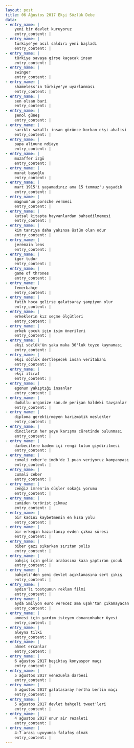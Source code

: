 ```yaml
---
layout: post
title: 06 Ağustos 2017 Ekşi Sözlük Debe
data:
- entry_name: |
    yeni bir devlet kuruyoruz
    entry_content: |
- entry_name: |
    türkiye'ye asıl saldırı yeni başladı
    entry_content: |
- entry_name: |
    türkiye savaşa girse kaçacak insan
    entry_content: |
- entry_name: |
    swinger
    entry_content: |
- entry_name: |
    shameless'in türkiye'ye uyarlanması
    entry_content: |
- entry_name: |
    sen olsan bari
    entry_content: |
- entry_name: |
    şenol güneş
    entry_content: |
- entry_name: |
    sarıklı sakallı insan görünce korkan ekşi ahalisi
    entry_content: |
- entry_name: |
    papa alioune ndiaye
    entry_content: |
- entry_name: |
    muzaffer izgü
    entry_content: |
- entry_name: |
    murat başoğlu
    entry_content: |
- entry_name: |
    mart 1915'i yaşamadınız ama 15 temmuz'u yaşadık
    entry_content: |
- entry_name: |
    magnum'un porsche vermesi
    entry_content: |
- entry_name: |
    kutsal kitapta hayvanlardan bahsedilmemesi
    entry_content: |
- entry_name: |
    kim tanrıya daha yakınsa üstün olan odur
    entry_content: |
- entry_name: |
    jeremain lens
    entry_content: |
- entry_name: |
    igor tudor
    entry_content: |
- entry_name: |
    game of thrones
    entry_content: |
- entry_name: |
    fenerbahçe
    entry_content: |
- entry_name: |
    fatih hoca gelirse galatsaray şampiyon olur
    entry_content: |
- entry_name: |
    erkeklerin kız seçme ölçütleri
    entry_content: |
- entry_name: |
    erkek çocuk için isim önerileri
    entry_content: |
- entry_name: |
    ekşi sözlük'ün şaka maka 30'luk teyze kaynaması
    entry_content: |
- entry_name: |
    ekşi sözlük dertleşecek insan veritabanı
    entry_content: |
- entry_name: |
    ekşi itiraf
    entry_content: |
- entry_name: |
    egonun yakıştığı insanlar
    entry_content: |
- entry_name: |
    dudullu organize san.de perişan haldeki tavşanlar
    entry_content: |
- entry_name: |
    diploma gerektirmeyen karizmatik meslekler
    entry_content: |
- entry_name: |
    dincilerin her şeye karışma cüretinde bulunması
    entry_content: |
- entry_name: |
    darbecilere badem içi rengi tulum giydirilmesi
    entry_content: |
- entry_name: |
    cumali ceber'e imdb'de 1 puan veriyoruz kampanyası
    entry_content: |
- entry_name: |
    cumali ceber
    entry_content: |
- entry_name: |
    cengiz imren'in düşler sokağı yorumu
    entry_content: |
- entry_name: |
    camiden terörist çıkmaz
    entry_content: |
- entry_name: |
    bir kadını kaybetmenin en kısa yolu
    entry_content: |
- entry_name: |
    bir erkeğin hazırlanıp evden çıkma süresi
    entry_content: |
- entry_name: |
    biber gazı sıkarken sırıtan polis
    entry_content: |
- entry_name: |
    bahşiş için gelin arabasına kaza yaptıran çocuk
    entry_content: |
- entry_name: |
    bahçeli'den yeni devlet açıklamasına sert çıkış
    entry_content: |
- entry_name: |
    aydın'lı tostçunun reklam filmi
    entry_content: |
- entry_name: |
    ayda 5milyon euro verecez ama uşak'tan çıkamayacan
    entry_content: |
- entry_name: |
    annesi için yardım isteyen donanımhaber üyesi
    entry_content: |
- entry_name: |
    aleyna tilki
    entry_content: |
- entry_name: |
    ahmet ercanlar
    entry_content: |
- entry_name: |
    6 ağustos 2017 beşiktaş konyaspor maçı
    entry_content: |
- entry_name: |
    5 ağustos 2017 venezuela darbesi
    entry_content: |
- entry_name: |
    5 ağustos 2017 galatasaray hertha berlin maçı
    entry_content: |
- entry_name: |
    5 ağustos 2017 devlet bahçeli tweet'leri
    entry_content: |
- entry_name: |
    4 ağustos 2017 onur air rezaleti
    entry_content: |
- entry_name: |
    4-7 arası uyuyunca falafoş olmak
    entry_content: |
---
```

